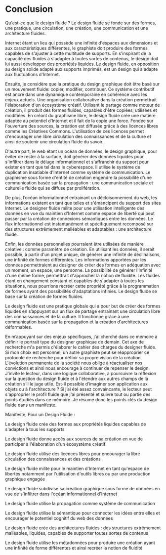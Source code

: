 # Conclusion

Qu'est-ce que le design fluide ? Le design fluide se fonde sur des formes, une pratique, une circulation, une création, une communication et une architecture fluides.

Internet étant un lieu qui possède une infinité d'espaces aux dimensions et aux caractéristiques différentes, le graphiste doit produire des formes capables de s'ajuster à cette multitude de supports. En s'inspirant de la capacité des fluides à s'adapter à toutes sortes de contenus, le design doit lui aussi développer des propriétés liquides. Le design fluide, en opposition au design solide adapté aux supports imprimés, est un design qui s'adapte aux fluctuations d'Internet.

Ensuite, je considère que la pratique du design graphique doit être basé sur un mouvement fluide: copier, modifier, contribuer. Ce système contributif est ancré dans une dynamique contemporaine en cohérence avec les enjeux actuels. Une organisation collaborative dans la création permettrait l'élaboration d'un écosystème créatif. Utilisant le partage comme moteur de création, il produit des formes fluides, capables d'être copiées, utilisées et modifiées. En créant du graphisme libre, le design fluide crée une matière adaptée au potentiel d’Internet et il fait de la copie une force. Fondée sur l'ouverture des sources, la création est diffusée grâce à des licences libres comme les Créatives Commons. L'utilisation de ces licences permet d'encourager une libre circulation des connaissances et de la culture et ainsi de soutenir une circulation fluide du savoir. 

D'autre part, le web étant un océan de données, le design graphique, pour éviter de rester à la surface, doit générer des données liquides pour s'infiltrer dans le déluge informationnel et s'affranchir du support pour exister en tant que tel dans le cyberespace. Il utilise le système de duplication insatiable d'Internet comme système de communication. Le graphisme sous forme d'entité de création engendre la possibilité d'une communication basée sur la propagation : une communication sociale et culturelle fluide qui se diffuse par prolifération.

De plus, l’océan informationnel entrainant un décloisonnement du web, les informations existent en tant que telles et s'émancipent du support des sites Internet. Le designer fluide milite pour une utilisation intelligente des données en vue du maintien d'Internet comme espace de liberté qui peut passer par la création de connexions sémantiques entre les données. Le flux informationnel est instantanément et spécifiquement recomposé sur des structures extrêmement malléables et adaptables : une architecture fluide.

Enfin, les données personnelles pourraient être utilisées de manière créative : comme paramètre de création. En utilisant les données, il serait possible, à partir d'un projet unique, de générer une infinité de déclinaisons, une infinité de formes différentes. Les informations apportées par les données permettraient au designer de créer des formes en adéquation avec un moment, un espace, une personne. La possibilité de générer l'infinité d'une même forme, permettrait d'approcher la notion de fluidité. Les fluides étant en changement constant et capables de s'adapter à toutes les situations, nous pourrions recréer cette propriété grâce à la programmation de formes ayant des possibilités d'adaptations infinies. Le design fluide se base sur la création de formes fluides.

Le design fluide est une pratique globale qui a pour but de créer des formes liquides en s’appuyant sur un flux de partage entrainant une circulation libre des connaissances et de la culture. Il fonctionne grâce à une communication basée sur la propagation et la création d'architectures déformables. 



En m’appuyant sur des enjeux spécifiques, j'ai cherché dans ce mémoire à définir le portrait type du designer graphique de demain. Cet axe de recherche m'a permis d'élaborer le cahier des charges du designer fluide. Si mon choix est personnel, un autre graphiste peut se réapproprier ce protocole de recherche pour définir sa propre vision de la création. L'évolution permanente de la société nous oblige à réactualiser nos convictions et ainsi nous encourage à continuer de repenser le design. J'invite le lecteur, dans une logique collaborative, à poursuivre la réflexion sur la question du design fluide et à l'étendre aux autres champs de la création s’il le juge utile. Est-il possible d’imaginer son application aux objets ou à l'architecture ? 
Si j’ai été assez convaincante, le lecteur peut s'approprier le profil fluide que j'ai présenté et suivre tout ou partie des points étudiés dans ce mémoire. Je résume donc les points clés du design fluide dans un manifeste.

Manifeste, Pour un Design Fluide :

Le design fluide crée des formes aux propriétés liquides capables de s'adapter à tous les supports

Le design fluide donne accès aux sources de sa création en vue de participer à l'élaboration d'un écosystème créatif

Le design fluide utilise des licences libres pour encourager la libre circulation des connaissances et des créations

Le design fluide milite pour le maintien d'Internet en tant qu'espace de libertés notamment par l'utilisation d'outils libres ou par une production graphique engagée

Le design fluide subdivise sa création graphique sous forme de données en vue de s'infiltrer dans l'océan informationnel d'Internet

Le design fluide utilise la propagation comme système de communication

Le design fluide utilise la sémantique pour connecter les idées entre elles et encourager le potentiel cognitif du web des données

Le design fluide crée des architectures fluides : des structures extrêmement malléables, liquides, capables de supporter toutes sortes de contenus

Le design fluide utilise les métadonnées pour produire une création ayant une infinité de forme différentes et ainsi recréer la notion de fluidité


